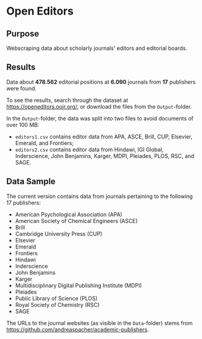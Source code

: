 # Open Editors

## Purpose

Webscraping data about scholarly journals' editors and editorial boards.

## Results

Data about **478.562** editorial positions at **6.090** journals from **17** publishers were found. 

To see the results, search through the dataset at https://openeditors.ooir.org/, or download the files from the `Output`-folder.

In the `Output`-folder, the data was split into two files to avoid documents of over 100 MB:
- `editors1.csv` contains editor data from APA, ASCE, Brill, CUP, Elsevier, Emerald, and Frontiers;
- `editors2.csv` contains editor data from Hindawi, IGI Global, Inderscience, John Benjamins, Karger, MDPI, Pleiades, PLOS, RSC, and SAGE.

## Data Sample

The current version contains data from journals pertaining to the following 17 publishers:

- American Psychological Association (APA)
- American Society of Chemical Engineers (ASCE)
- Brill
- Cambridge University Press (CUP)
- Elsevier
- Emerald
- Frontiers
- Hindawi
- Inderscience
- John Benjamins
- Karger
- Multidisciplinary Digital Publishing Institute (MDPI)
- Pleiades
- Public Library of Science (PLOS)
- Royal Society of Chemistry (RSC)
- SAGE

The URLs to the journal websites (as visible in the `Data`-folder) stems from https://github.com/andreaspacher/academic-publishers.

